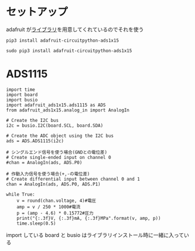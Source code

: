 # セットアップ
adafruit が[ライブラリ](https://github.com/adafruit/Adafruit_CircuitPython_ADS1x15)を用意してくれているのでそれを使う

```bash:pipでのインストール
pip3 install adafruit-circuitpython-ads1x15
```

```bash:システム全体にインストールする場合
sudo pip3 install adafruit-circuitpython-ads1x15
```

# ADS1115
```py3
import time
import board
import busio
import adafruit_ads1x15.ads1115 as ADS
from adafruit_ads1x15.analog_in import AnalogIn

# Create the I2C bus
i2c = busio.I2C(board.SCL, board.SDA)

# Create the ADC object using the I2C bus
ads = ADS.ADS1115(i2c)

# シングルエンド信号を使う場合(GNDとの電位差)
# Create single-ended input on channel 0
#chan = AnalogIn(ads, ADS.P0)

# 作動入力信号を使う場合(+,-の電位差)
# Create differential input between channel 0 and 1
chan = AnalogIn(ads, ADS.P0, ADS.P1)

while True:
    v = round(chan.voltage, 4)#電圧
    amp = v / 250 * 1000#電流
    p = (amp - 4.6) * 0.15772#圧力
    print("{:.3f}V, {:.3f}mA, {:.3f}MPa".format(v, amp, p))
    time.sleep(0.5)
```

import している board と busio はライブラリインストール時に一緒に入っている
